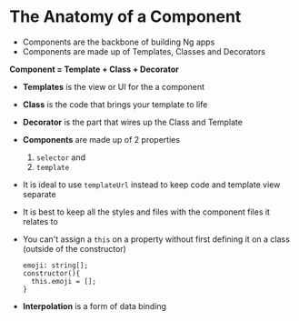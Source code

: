 # The Anatomy of a Component

+ Components are the backbone of building Ng apps
+ Components are made up of Templates, Classes and Decorators

**Component = Template + Class + Decorator**

+ **Templates** is the view or UI for the a component
+ **Class** is the code that brings your template to life
+ **Decorator** is the part that wires up the Class and Template
+ **Components** are made up of 2 properties
  1. `selector` and
  2. `template`
+ It is ideal to use `templateUrl` instead to keep code and template view separate
+ It is best to keep all the styles and files with the component files it relates to
+ You can't assign a `this` on a property without first defining it on a class (outside of the constructor)

  ```
  emoji: string[];
  constructor(){
    this.emoji = [];
  }
  ```

+ **Interpolation** is a form of data binding